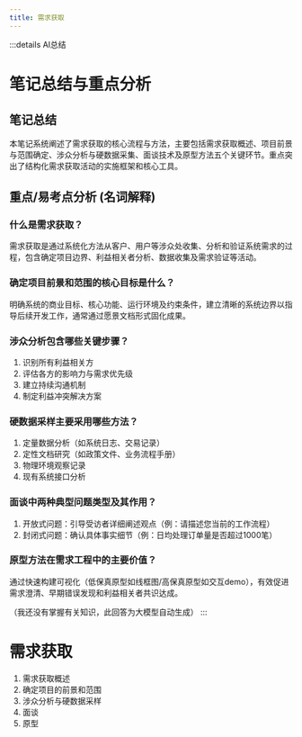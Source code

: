 ```yaml
---
title: 需求获取
---
```


:::details AI总结



# 笔记总结与重点分析
## 笔记总结
本笔记系统阐述了需求获取的核心流程与方法，主要包括需求获取概述、项目前景与范围确定、涉众分析与硬数据采集、面谈技术及原型方法五个关键环节。重点突出了结构化需求获取活动的实施框架和核心工具。

## 重点/易考点分析 (名词解释)

### 什么是需求获取？
需求获取是通过系统化方法从客户、用户等涉众处收集、分析和验证系统需求的过程，包含确定项目边界、利益相关者分析、数据收集及需求验证等活动。

### 确定项目前景和范围的核心目标是什么？
明确系统的商业目标、核心功能、运行环境及约束条件，建立清晰的系统边界以指导后续开发工作，通常通过愿景文档形式固化成果。

### 涉众分析包含哪些关键步骤？
1. 识别所有利益相关方
2. 评估各方的影响力与需求优先级
3. 建立持续沟通机制
4. 制定利益冲突解决方案

### 硬数据采样主要采用哪些方法？
1. 定量数据分析（如系统日志、交易记录）
2. 定性文档研究（如政策文件、业务流程手册）
3. 物理环境观察记录
4. 现有系统接口分析

### 面谈中两种典型问题类型及其作用？
1. 开放式问题：引导受访者详细阐述观点（例：请描述您当前的工作流程）
2. 封闭式问题：确认具体事实细节（例：日均处理订单量是否超过1000笔）

### 原型方法在需求工程中的主要价值？
通过快速构建可视化（低保真原型如线框图/高保真原型如交互demo），有效促进需求澄清、早期错误发现和利益相关者共识达成。

（我还没有掌握有关知识，此回答为大模型自动生成）
:::



# 需求获取

1. 需求获取概述
2. 确定项目的前景和范围
3. 涉众分析与硬数据采样
4. 面谈
5. 原型
